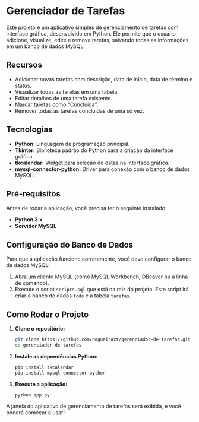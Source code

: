 # Gerenciador de Tarefas

Este projeto é um aplicativo simples de gerenciamento de tarefas com interface gráfica, desenvolvido em Python. Ele permite que o usuário adicione, visualize, edite e remova tarefas, salvando todas as informações em um banco de dados MySQL.

## Recursos
- Adicionar novas tarefas com descrição, data de início, data de término e status.
- Visualizar todas as tarefas em uma tabela.
- Editar detalhes de uma tarefa existente.
- Marcar tarefas como "Concluída".
- Remover todas as tarefas concluídas de uma só vez.

## Tecnologias
- **Python:** Linguagem de programação principal.
- **Tkinter:** Biblioteca padrão do Python para a criação da interface gráfica.
- **tkcalendar:** Widget para seleção de datas na interface gráfica.
- **mysql-connector-python:** Driver para conexão com o banco de dados MySQL.

## Pré-requisitos
Antes de rodar a aplicação, você precisa ter o seguinte instalado:
- **Python 3.x**
- **Servidor MySQL**

## Configuração do Banco de Dados
Para que a aplicação funcione corretamente, você deve configurar o banco de dados MySQL:
1. Abra um cliente MySQL (como MySQL Workbench, DBeaver ou a linha de comando).
2. Execute o script `scripts.sql` que está na raiz do projeto. Este script irá criar o banco de dados `todo` e a tabela `tarefas`.

## Como Rodar o Projeto

1.  **Clone o repositório:**
    ```bash
    git clone https://github.com/nogueiraxt/gerenciador-de-tarefas.git
    cd gerenciador-de-tarefas
    ```

2.  **Instale as dependências Python:**
    ```bash
    pip install tkcalendar
    pip install mysql-connector-python
    ```

3.  **Execute a aplicação:**
    ```bash
    python app.py
    ```

A janela do aplicativo de gerenciamento de tarefas será exibida, e você poderá começar a usar!
